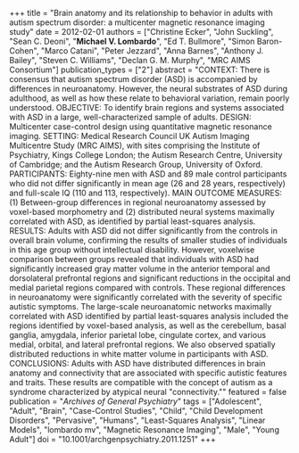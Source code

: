 +++
title = "Brain anatomy and its relationship to behavior in adults with autism spectrum disorder: a multicenter magnetic resonance imaging study"
date = 2012-02-01
authors = ["Christine Ecker", "John Suckling", "Sean C. Deoni", "**Michael V. Lombardo**", "Ed T. Bullmore", "Simon Baron-Cohen", "Marco Catani", "Peter Jezzard", "Anna Barnes", "Anthony J. Bailey", "Steven C. Williams", "Declan G. M. Murphy", "MRC AIMS Consortium"]
publication_types = ["2"]
abstract = "CONTEXT: There is consensus that autism spectrum disorder (ASD) is accompanied by differences in neuroanatomy. However, the neural substrates of ASD during adulthood, as well as how these relate to behavioral variation, remain poorly understood. OBJECTIVE: To identify brain regions and systems associated with ASD in a large, well-characterized sample of adults. DESIGN: Multicenter case-control design using quantitative magnetic resonance imaging. SETTING: Medical Research Council UK Autism Imaging Multicentre Study (MRC AIMS), with sites comprising the Institute of Psychiatry, Kings College London; the Autism Research Centre, University of Cambridge; and the Autism Research Group, University of Oxford. PARTICIPANTS: Eighty-nine men with ASD and 89 male control participants who did not differ significantly in mean age (26 and 28 years, respectively) and full-scale IQ (110 and 113, respectively). MAIN OUTCOME MEASURES: (1) Between-group differences in regional neuroanatomy assessed by voxel-based morphometry and (2) distributed neural systems maximally correlated with ASD, as identified by partial least-squares analysis. RESULTS: Adults with ASD did not differ significantly from the controls in overall brain volume, confirming the results of smaller studies of individuals in this age group without intellectual disability. However, voxelwise comparison between groups revealed that individuals with ASD had significantly increased gray matter volume in the anterior temporal and dorsolateral prefrontal regions and significant reductions in the occipital and medial parietal regions compared with controls. These regional differences in neuroanatomy were significantly correlated with the severity of specific autistic symptoms. The large-scale neuroanatomic networks maximally correlated with ASD identified by partial least-squares analysis included the regions identified by voxel-based analysis, as well as the cerebellum, basal ganglia, amygdala, inferior parietal lobe, cingulate cortex, and various medial, orbital, and lateral prefrontal regions. We also observed spatially distributed reductions in white matter volume in participants with ASD. CONCLUSIONS: Adults with ASD have distributed differences in brain anatomy and connectivity that are associated with specific autistic features and traits. These results are compatible with the concept of autism as a syndrome characterized by atypical neural \"connectivity.\""
featured = false
publication = "*Archives of General Psychiatry*"
tags = ["Adolescent", "Adult", "Brain", "Case-Control Studies", "Child", "Child Development Disorders", "Pervasive", "Humans", "Least-Squares Analysis", "Linear Models", "lombardo mv", "Magnetic Resonance Imaging", "Male", "Young Adult"]
doi = "10.1001/archgenpsychiatry.2011.1251"
+++

